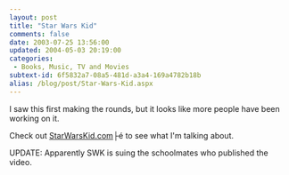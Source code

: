 ```yaml
---
layout: post
title: "Star Wars Kid"
comments: false
date: 2003-07-25 13:56:00
updated: 2004-05-03 20:19:00
categories:
 - Books, Music, TV and Movies
subtext-id: 6f5832a7-08a5-481d-a3a4-169a4782b18b
alias: /blog/post/Star-Wars-Kid.aspx
---
```



I saw this first making the rounds, but it looks like more people have been working on it.

Check out [StarWarsKid.com](http://www.starwarskid.com)├é to see what I'm talking about.

UPDATE: Apparently SWK is suing the schoolmates who published the video.
